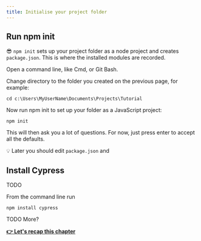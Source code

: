 ```yaml
---
title: Initialise your project folder
---
```


## Run npm init

:sunglasses: `npm init` sets up your project folder as a node project and creates `package.json`. This is where the installed modules are recorded.

Open a command line, like Cmd, or Git Bash.

Change directory to the folder you created on the previous page, for example:

`cd c:\Users\MyUserName\Documents\Projects\Tutorial`

Now run npm init to set up your folder as a JavaScript project:

`npm init`

This will then ask you a lot of questions. For now, just press enter to accept all the defaults. 

:bulb: Later you should edit `package.json` and  

## Install Cypress

TODO 

From the command line run

`npm install cypress`

TODO More?

__[:point_right: Let's recap this chapter](../c1end/c1end.md)__
